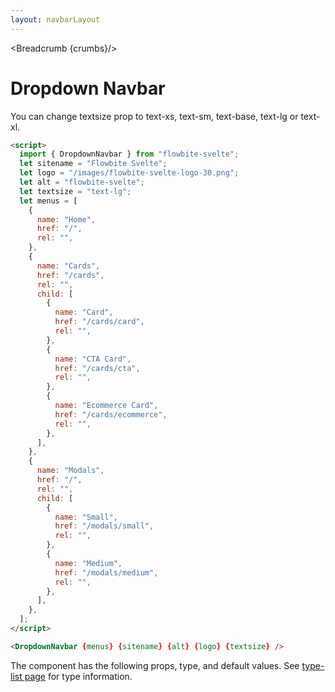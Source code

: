 ```yaml
---
layout: navbarLayout
---
```


<script>
  import Htwo from '../utils/Htwo.svelte'
  import ExampleDiv from '../utils/ExampleDiv.svelte'
  import { DropdownNavbar, Table, TableDefaultRow, Breadcrumb } from '$lib/index';
  import componentProps from '../props/DropdownNavbar.json'
  // Props table
  let items = componentProps.props
	let propHeader = ['Name', 'Type', 'Default']
	
	let divClass='w-full relative overflow-x-auto shadow-md sm:rounded-lg py-4'
let theadClass ='text-xs text-gray-700 uppercase bg-gray-50 dark:bg-gray-700 dark:text-white'


  let menus = [
    {
      name: "Home",
      href: "/"
    },
    {
      name: "Cards",
      href: "/cards",
      child: [
        {
          name: "Card",
          href: "/cards/card",
        },
        {
          name: "CTA Card",
          href: "/cards/cta",
        },
        {
          name: "Ecommerce Card",
          href: "/cards/ecommerce",
        },
      ],
    },
    {
      name: "Modals",
      href: "/",
      child: [
        {
          name: "Small",
          href: "/modals/small",
        },
        {
          name: "Medium",
          href: "/modals/medium",
        },
      ],
    },
  ];

  let crumbs = [
    {
      label:'Home',
      href:'/'
    },
    {
      label:'Navbar',
      href:'/navbars/'
    },
    {
      label:'Dropdown navbar',
      href:'/navbars/dropdown'
    },
  ]
</script>

<Breadcrumb {crumbs}/>

<h1 class="text-3xl w-full dark:text-white pt-16" id="Dropdown_Navbar">Dropdown Navbar</h1>

<Htwo label="Examples" />

<ExampleDiv>  
<DropdownNavbar textsize="text-lg" {menus} />
</ExampleDiv>

<p class="dark:text-white text-lg py-8">
  You can change textsize prop to text-xs, text-sm, text-base, text-lg or text-xl.
</p>

<Htwo label="Dropdown Navbar Setup" />

```html
<script>
  import { DropdownNavbar } from "flowbite-svelte";
  let sitename = "Flowbite Svelte";
  let logo = "/images/flowbite-svelte-logo-30.png";
  let alt = "flowbite-svelte";
  let textsize = "text-lg";
  let menus = [
    {
      name: "Home",
      href: "/",
      rel: "",
    },
    {
      name: "Cards",
      href: "/cards",
      rel: "",
      child: [
        {
          name: "Card",
          href: "/cards/card",
          rel: "",
        },
        {
          name: "CTA Card",
          href: "/cards/cta",
          rel: "",
        },
        {
          name: "Ecommerce Card",
          href: "/cards/ecommerce",
          rel: "",
        },
      ],
    },
    {
      name: "Modals",
      href: "/",
      rel: "",
      child: [
        {
          name: "Small",
          href: "/modals/small",
          rel: "",
        },
        {
          name: "Medium",
          href: "/modals/medium",
          rel: "",
        },
      ],
    },
  ];
</script>

<DropdownNavbar {menus} {sitename} {alt} {logo} {textsize} />
```

<Htwo label="Props" />

<p>The component has the following props, type, and default values. See <a href="/types">type-list page</a> for type information.</p>

<Table header={propHeader} {divClass} {theadClass}>
  <TableDefaultRow {items} rowState='hover' />
</Table>